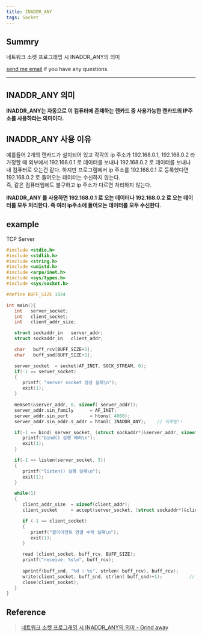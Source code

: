 ```yaml
---
title: INADDR_ANY
tags: Socket
---
```


## Summry  

네트워크 소켓 프로그래밍 시 INADDR_ANY의 의미

[send me email](mailto:jewel7492@gmail.com) if you have any questions.

<!--more-->

---

## INADDR_ANY 의미

**INADDR_ANY는 자동으로 이 컴퓨터에 존재하는 랜카드 중 사용가능한 랜카드의 IP주소를 사용하라는 의미이다.**  

## INADDR_ANY 사용 이유

예를들어 2개의 랜카드가 설치되어 있고 각각의 ip 주소가 192.168.0.1, 192.168.0.2 라 가정할 때 외부에서 192.168.0.1 로 데이터를 보내나 192.168.0.2 로 데이터를 보내나 내 컴퓨터로 오는건 같다. 하지만 프로그램에서 ip 주소를 192.168.0.1 로 등록했다면 192.168.0.2 로 들어오는 데이터는 수신하지 않는다.  
즉, 같은 컴퓨터임에도 불구하고 ip 주소가 다르면 처리하지 않는다.  

**INADDR_ANY 를 사용하면 192.168.0.1 로 오는 데이터나 192.168.0.2 로 오는 데이터를 모두 처리한다. 즉 여러 ip주소에 들어오는 데이터를 모두 수신한다.**  

## example
TCP Server
```c
#include <stdio.h>
#include <stdlib.h>
#include <string.h>
#include <unistd.h>
#include <arpa/inet.h>
#include <sys/types.h>
#include <sys/socket.h>

#define BUFF_SIZE 1024

int main(){
   int   server_socket;
   int   client_socket;
   int   client_addr_size;

   struct sockaddr_in   server_addr;
   struct sockaddr_in   client_addr;

   char   buff_rcv[BUFF_SIZE+5];
   char   buff_snd[BUFF_SIZE+5];

   server_socket  = socket(AF_INET, SOCK_STREAM, 0);
   if(-1 == server_socket)
   {
      printf( "server socket 생성 실패\n");
      exit(1);
   }

   memset(&server_addr, 0, sizeof( server_addr));
   server_addr.sin_family      = AF_INET;
   server_addr.sin_port        = htons( 4000);
   server_addr.sin_addr.s_addr = htonl( INADDR_ANY);    // 이부분!!

   if(-1 == bind( server_socket, (struct sockaddr*)&server_addr, sizeof(server_addr))){
      printf("bind() 실행 에러\n");
      exit(1);
   }

   if(-1 == listen(server_socket, 5))
   {
      printf("listen() 실행 실패\n");
      exit(1);
   }

   while(1)
   {
      client_addr_size  = sizeof(client_addr);
      client_socket     = accept(server_socket, (struct sockaddr*)&client_addr, &client_addr_size);

      if (-1 == client_socket)
      {
         printf("클라이언트 연결 수락 실패\n");
         exit(1);
      }

      read (client_socket, buff_rcv, BUFF_SIZE);
      printf("receive: %s\n", buff_rcv);
      
      sprintf(buff_snd, "%d : %s", strlen( buff_rcv), buff_rcv);
      write(client_socket, buff_snd, strlen( buff_snd)+1);          // +1: NULL까지 포함해서 전송
      close(client_socket);
   }
}
```

## Reference

> [네트워크 소켓 프로그래밍 시 INADDR_ANY의 의미 - Grind away](http://grindawayat.blogspot.com/2015/05/inaddrany.html)  